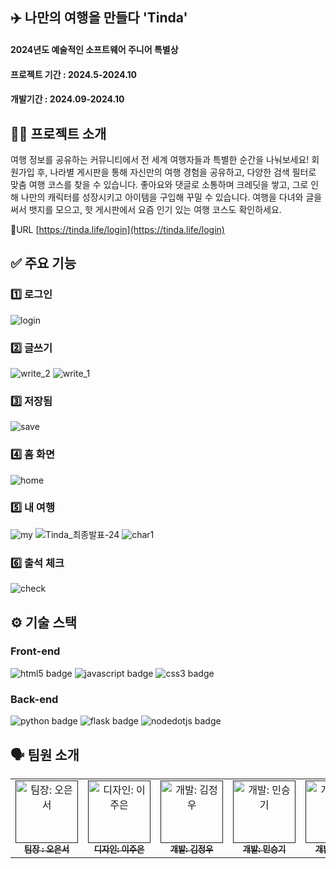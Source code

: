 ## ✈️ 나만의 여행을 만들다 'Tinda'

#### 2024년도 예술적인 소프트웨어 주니어 특별상
#### 프로젝트 기간 : 2024.5-2024.10
#### 개발기간 : 2024.09-2024.10

## 👋🏻 프로젝트 소개

여행 정보를 공유하는 커뮤니티에서 전 세계 여행자들과 특별한 순간을 나눠보세요! 
회원가입 후, 나라별 게시판을 통해 자신만의 여행 경험을 공유하고, 다양한 검색 필터로 맞춤 여행 코스를 찾을 수 있습니다. 
좋아요와 댓글로 소통하며 크레딧을 쌓고, 그로 인해 나만의 캐릭터를 성장시키고 아이템을 구입해 꾸밀 수 있습니다. 
여행을 다녀와 글을 써서 뱃지를 모으고, 핫 게시판에서 요즘 인기 있는 여행 코스도 확인하세요.

🔗URL [https://tinda.life/login](https://tinda.life/login)

## ✅ 주요 기능

### 1️⃣ 로그인
![login](https://github.com/user-attachments/assets/350ef8c6-6be5-4b68-8fa8-ba144bb9afb6)

### 2️⃣ 글쓰기
![write_2](https://github.com/user-attachments/assets/89db1b8b-fbdd-4a8d-947a-8f492a9ecfc1)
![write_1](https://github.com/user-attachments/assets/5d04707e-5464-4d90-a3da-26adde54f5f8)

### 3️⃣ 저장됨
![save](https://github.com/user-attachments/assets/1efeb981-4034-4853-8dbb-8bd6eabec1cb)

### 4️⃣ 홈 화면
![home](https://github.com/user-attachments/assets/36d66038-6f6b-4d8b-9f14-9ae647dbbed0)

### 5️⃣ 내 여행
![my](https://github.com/user-attachments/assets/608ad469-aae3-4c57-9883-48f12a839455)
![Tinda_최종발표-24](https://github.com/user-attachments/assets/8ed708f9-af0b-4d1a-aeb4-c4c6ea4a6adf)
![char1](https://github.com/user-attachments/assets/3dde0db6-7346-4408-a870-bdb1ba639329)


### 6️⃣ 출석 체크
![check](https://github.com/user-attachments/assets/b94a5e88-8b03-4b78-9957-6e4fd26d593c)




## ⚙️ 기술 스택

### Front-end
<img src="https://img.shields.io/badge/html5-E34F26?style=for-the-badge&logo=html5&logoColor=white" alt="html5 badge">  <img src="https://img.shields.io/badge/javascript-F7DF1E?style=for-the-badge&logo=javascript&logoColor=white" alt="javascript badge">  <img src="https://img.shields.io/badge/css3-1572B6?style=for-the-badge&logo=css3&logoColor=white" alt="css3 badge">

### Back-end
<img src="https://img.shields.io/badge/python-3776AB?style=for-the-badge&logo=python&logoColor=white" alt="python badge">  <img src="https://img.shields.io/badge/flask-000000?style=for-the-badge&logo=flask&logoColor=white" alt="flask badge">  <img src="https://img.shields.io/badge/nodedotjs-5FA04E?style=for-the-badge&logo=nodedotjs&logoColor=white" alt="nodedotjs badge">

## 🗣 팀원 소개
<table>
  <tbody>
    <tr>
      <td align="center"><a href=""><img src="https://github.com/user-attachments/assets/d5a8a20b-ac7c-4b88-9d0d-ea374b2fd39b" width="100px;" alt="팀장: 오은서"/><br /><sub><b>팀장 : 오은서</b></sub></a><br /></td>
     <td align="center"><a href=""><img src="" width="100px;" alt="디자인: 이주은"/><br /><sub><b>디자인: 이주은</b></sub></a><br /></td>
      <td align="center"><a href=""><img src="![image](https://github.com/user-attachments/assets/1f36ff4f-bcfe-4359-9221-faa252b020ce)
" width="100px;" alt="개발: 김정우 "/><br /><sub><b>개발: 김정우</b></sub></a><br /></td>
      <td align="center"><a href=""><img src="![image](https://github.com/user-attachments/assets/a6c27d77-d27e-4c2e-8adc-9258a99030f1)
" width="100px;" alt="개발: 민승기"/><br /><sub><b>개발: 민승기</b></sub></a><br /></td>
      <td align="center"><a href=""><img src="![image](https://github.com/user-attachments/assets/ee303ff0-4206-4f35-aaf6-dea21ec60ceb)
" width="100px;" alt="개발: 천수만"/><br /><sub><b>개발: 천수만</b></sub></a><br /></td>
    </tr>
  </tbody>
</table>
